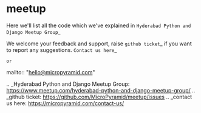 # meetup

Here we'll list all the code which we've explained in `Hyderabad Python and Django Meetup Group`_

We welcome your feedback and support, raise `github ticket`_ if you want to report any suggestions. `Contact us here`_

    or

mailto:: "hello@micropyramid.com"


.. _Hyderabad Python and Django Meetup Group: https://www.meetup.com/hyderabad-python-and-django-meetup-group/
.. _github ticket: https://github.com/MicroPyramid/meetup/issues
.. _contact us here: https://micropyramid.com/contact-us/



